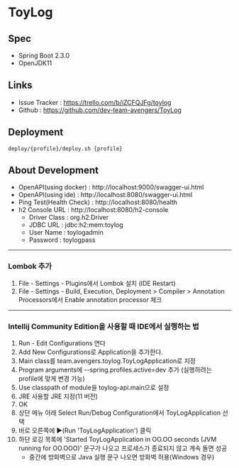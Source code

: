 # ToyLog

## Spec
- Spring Boot 2.3.0
- OpenJDK11

## Links
- Issue Tracker : https://trello.com/b/iZCFQJFg/toylog
- Github : https://github.com/dev-team-avengers/ToyLog

## Deployment
```shell script
deploy/{profile}/deploy.sh {profile}
```

## About Development
- OpenAPI(using docker) : http://localhost:9000/swagger-ui.html
- OpenAPI(using ide) : http://localhost:8080/swagger-ui.html
- Ping Test(Health Check) : http://localhost:8080/health
- h2 Console URL : http://localhost:8080/h2-console
    - Driver Class : org.h2.Driver
    - JDBC URL : jdbc:h2:mem:toylog
    - User Name : toylogadmin
    - Password : toylogpass
---
### Lombok 추가
1. File - Settings - Plugins에서 Lombok 설치 (IDE Restart)
2. File - Settings - Build, Execution, Deployment > Compiler > Annotation Processors에서 Enable annotation processor 체크
---
### Intellij Community Edition을 사용할 때 IDE에서 실행하는 법
1. Run - Edit Configurations 연다
2. Add New Configurations로 Application을 추가한다.
3. Main class를 team.avengers.toylog.ToyLogApplication로 지정
4. Program arguments에 --spring.profiles.active=dev 추가 (실행하려는 profile에 맞게 변경 가능)
5. Use classpath of module을 toylog-api.main으로 설정
6. JRE 사용할 JRE 지정(11 버전)
7. OK
8. 상단 메뉴 아래 Select Run/Debug Configuration에서 ToyLogApplication 선택
9. 바로 오른쪽에 ▶(Run 'ToyLogApplication') 클릭
10. 하단 로깅 목록에 'Started ToyLogApplication in OO.OO seconds (JVM running for OO.OOO)' 문구가 나오고 프로세스가 종료되지 않고 계속 돌면 성공
    - 중간에 방화벽으로 Java 실행 문구 나오면 방화벽 허용(Windows 경우)